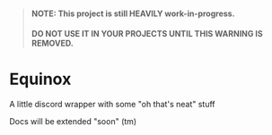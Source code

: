 > #### NOTE: This project is still HEAVILY work-in-progress.
> #### DO NOT USE IT IN YOUR PROJECTS UNTIL THIS WARNING IS REMOVED.

# Equinox

A little discord wrapper with some "oh that's neat" stuff

Docs will be extended "soon" (tm)